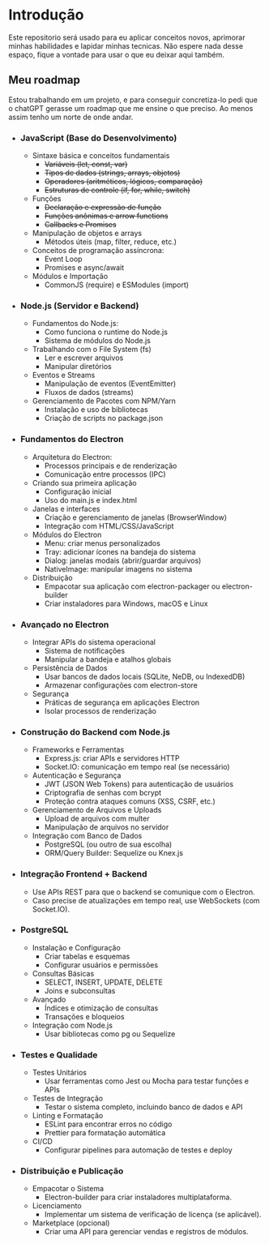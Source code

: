 # Introdução

Este repositorio será usado para eu aplicar conceitos novos, aprimorar minhas habilidades e lapidar minhas tecnicas. Não espere nada desse espaço, fique a vontade para usar o que eu deixar aqui também.

## Meu roadmap

Estou trabalhando em um projeto, e para conseguir concretiza-lo pedi que o chatGPT gerasse um roadmap que me ensine o que preciso. Ao menos assim tenho um norte de onde andar.

- ### JavaScript (Base do Desenvolvimento)

  - Sintaxe básica e conceitos fundamentais
    - ~~Variáveis (let, const, var)~~
    - ~~Tipos de dados (strings, arrays, objetos)~~
    - ~~Operadores (aritméticos, lógicos, comparação)~~
    - ~~Estruturas de controle (if, for, while, switch)~~
  - Funções
    - ~~Declaração e expressão de função~~
    - ~~Funções anônimas e arrow functions~~
    - ~~Callbacks e Promises~~
  - Manipulação de objetos e arrays
    - Métodos úteis (map, filter, reduce, etc.)
  - Conceitos de programação assíncrona:
    - Event Loop
    - Promises e async/await
  - Módulos e Importação
    - CommonJS (require) e ESModules (import)

- ### Node.js (Servidor e Backend)

  - Fundamentos do Node.js:
    - Como funciona o runtime do Node.js
    - Sistema de módulos do Node.js
  - Trabalhando com o File System (fs)
    - Ler e escrever arquivos
    - Manipular diretórios
  - Eventos e Streams
    - Manipulação de eventos (EventEmitter)
    - Fluxos de dados (streams)
  - Gerenciamento de Pacotes com NPM/Yarn
    - Instalação e uso de bibliotecas
    - Criação de scripts no package.json

- ### Fundamentos do Electron

  - Arquitetura do Electron:
    - Processos principais e de renderização
    - Comunicação entre processos (IPC)
  - Criando sua primeira aplicação
    - Configuração inicial
    - Uso do main.js e index.html
  - Janelas e interfaces
    - Criação e gerenciamento de janelas (BrowserWindow)
    - Integração com HTML/CSS/JavaScript
  - Módulos do Electron
    - Menu: criar menus personalizados
    - Tray: adicionar ícones na bandeja do sistema
    - Dialog: janelas modais (abrir/guardar arquivos)
    - NativeImage: manipular imagens no sistema
  - Distribuição
    - Empacotar sua aplicação com electron-packager ou electron-builder
    - Criar instaladores para Windows, macOS e Linux

- ### Avançado no Electron

  - Integrar APIs do sistema operacional
    - Sistema de notificações
    - Manipular a bandeja e atalhos globais
  - Persistência de Dados
    - Usar bancos de dados locais (SQLite, NeDB, ou IndexedDB)
    - Armazenar configurações com electron-store
  - Segurança
    - Práticas de segurança em aplicações Electron
    - Isolar processos de renderização

- ### Construção do Backend com Node.js

  - Frameworks e Ferramentas
    - Express.js: criar APIs e servidores HTTP
    - Socket.IO: comunicação em tempo real (se necessário)
  - Autenticação e Segurança
    - JWT (JSON Web Tokens) para autenticação de usuários
    - Criptografia de senhas com bcrypt
    - Proteção contra ataques comuns (XSS, CSRF, etc.)
  - Gerenciamento de Arquivos e Uploads
    - Upload de arquivos com multer
    - Manipulação de arquivos no servidor
  - Integração com Banco de Dados
    - PostgreSQL (ou outro de sua escolha)
    - ORM/Query Builder: Sequelize ou Knex.js

- ### Integração Frontend + Backend

  - Use APIs REST para que o backend se comunique com o Electron.
  - Caso precise de atualizações em tempo real, use WebSockets (com Socket.IO).

- ### PostgreSQL

  - Instalação e Configuração
    - Criar tabelas e esquemas
    - Configurar usuários e permissões
  - Consultas Básicas
    - SELECT, INSERT, UPDATE, DELETE
    - Joins e subconsultas
  - Avançado
    - Índices e otimização de consultas
    - Transações e bloqueios
  - Integração com Node.js
    - Usar bibliotecas como pg ou Sequelize

- ### Testes e Qualidade

  - Testes Unitários
    - Usar ferramentas como Jest ou Mocha para testar funções e APIs
  - Testes de Integração
    - Testar o sistema completo, incluindo banco de dados e API
  - Linting e Formatação
    - ESLint para encontrar erros no código
    - Prettier para formatação automática
  - CI/CD
    - Configurar pipelines para automação de testes e deploy

- ### Distribuição e Publicação

  - Empacotar o Sistema
    - Electron-builder para criar instaladores multiplataforma.
  - Licenciamento
    - Implementar um sistema de verificação de licença (se aplicável).
  - Marketplace (opcional)
    - Criar uma API para gerenciar vendas e registros de módulos.

